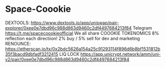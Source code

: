 # Space-Coookie
DEXTOOLS: https://www.dextools.io/app/uniswap/pair-explorer/0xee0e7dbd96c988d863d9460c2df4497684213f84  Telegram https://t.me/spacecoookieofficial We all share COOOKIE  TOKENOMICS 8% reflection each directiion!  2% buy / 5% sell for dev and marketing  RENOUNCE: https://etherscan.io/tx/0x2bdc5626a154a25c91293114f896d6b8bf1531812b35f3bacd9dbfadf3212415  LIQ LOCK https://app.unicrypt.network/amm/uni-v2/pair/0xee0e7dbd96c988d863d9460c2df4497684213f84
